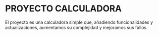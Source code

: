 # PROYECTO CALCULADORA
El proyecto es una calculadora simple que, añadiendo funcionalidades y actualizaciones, aumentamos su complejidad y mejoramos sus fallos.
